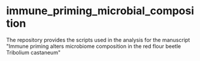 # immune_priming_microbial_composition
The repository provides the scripts used in the analysis for the manuscript "Immune priming alters microbiome composition in the red flour beetle Tribolium castaneum"
